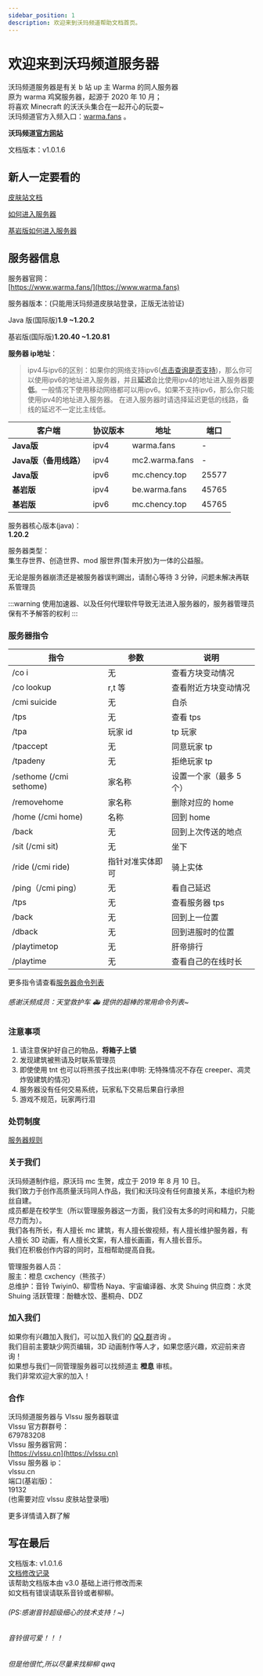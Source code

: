 ```yaml
---
sidebar_position: 1
description: 欢迎来到沃玛频道帮助文档首页。
---
```


# 欢迎来到沃玛频道服务器

沃玛频道服务器是有关 b 站 up 主 Warma 的同人服务器  
原为 warma 鸡窝服务器，起源于 2020 年 10 月；  
将喜欢 Minecraft 的沃沃头集合在一起开心的玩耍~  
沃玛频道官方入频入口：[warma.fans](http://warma.fans) 。

**沃玛频道[官方网站](https://www.warma.fans)**

文档版本：v1.0.1.6

## 新人一定要看的

[皮肤站文档](./First/Readme/pi-fu-zhan-wen-dang)

[如何进入服务器](./serverDocs/enterTheServer/README.md)

[基岩版如何进入服务器](./serverDocs/enterTheServer/ji-yan-ban-jia-ru-fu-wu-qi)

## 服务器信息

服务器官网：  
[https://www.warma.fans/](https://www.warma.fans)

服务器版本：(只能用沃玛频道皮肤站登录，正版无法验证)

Java 版(国际版)**1.9 ~1.20.2**

基岩版(国际版)**1.20.40 ~1.20.81**

**服务器 ip地址**：
>ipv4与ipv6的区别：如果你的网络支持ipv6([点击查询是否支持](https://ipw.cn/))，那么你可以使用ipv6的地址进入服务器，并且**延迟**会比使用ipv4的地址进入服务器要**低**。一般情况下使用移动网络都可以用ipv6。如果不支持ipv6，那么你只能使用ipv4的地址进入服务器。
>在进入服务器时请选择延迟更低的线路，备线的延迟不一定比主线低。

|  客户端  | 协议版本 | 地址 | 端口 |
| ------ | ------ | ------ | ------ | 
| **Java版**  | ipv4 | warma.fans | - |
| **Java版（备用线路）**  | ipv4 | mc2.warma.fans | - |
| **Java版**  | ipv6 | mc.chency.top | 25577 |
| **基岩版**  | ipv4 | be.warma.fans | 45765
| **基岩版**  | ipv6 | mc.chency.top | 45765 |

服务器核心版本(java)：  
**1.20.2**

服务器类型：  
集生存世界、创造世界、mod 服世界(暂未开放)为一体的公益服。

无论是服务器崩溃还是被服务器误判踢出，请耐心等待 3 分钟，问题未解决再联系管理员

:::warning
使用加速器、以及任何代理软件导致无法进入服务器的，服务器管理员保有不予解答的权利
:::

### 服务器指令

| 指令                    | 参数             | 说明                    |
| ----------------------- | ---------------- | ----------------------- |
| /co i                   | 无               | 查看方块变动情况        |
| /co lookup              | r,t 等           | 查看附近方块变动情况    |
| /cmi suicide            | 无               | 自杀                    |
| /tps                    | 无               | 查看 tps                |
| /tpa                    | 玩家 id          | tp 玩家                 |
| /tpaccept               | 无               | 同意玩家 tp             |
| /tpadeny                | 无               | 拒绝玩家 tp             |
| /sethome (/cmi sethome) | 家名称           | 设置一个家（最多 5 个） |
| /removehome             | 家名称           | 删除对应的 home         |
| /home (/cmi home)       | 名称             | 回到 home               |
| /back                   | 无               | 回到上次传送的地点      |
| /sit (/cmi sit)         | 无               | 坐下                    |
| /ride (/cmi ride)       | 指针对准实体即可 | 骑上实体                |
| /ping（/cmi ping）      | 无               | 看自己延迟              |
| /tps                    | 无               | 查看服务器 tps          |
| /back                   | 无               | 回到上一位置            |
| /dback                  | 无               | 回到进服时的位置        |
| /playtimetop            | 无               | 肝帝排行                |
| /playtime               | 无               | 查看自己的在线时长      |

更多指令请查看[服务器命令列表](./Q%26A/server-commands.md)

###### 感谢沃频成员：天堂救护车 🚑 提供的超棒的常用命令列表~

### 注意事项

1. 请注意保护好自己的物品，**将箱子上锁**&#x20;
2. 发现建筑被熊请及时联系管理员&#x20;
3. 即使使用 tnt 也可以将熊孩子找出来(申明: 无特殊情况不存在 creeper、凋灵炸毁建筑的情况)&#x20;
4. 服务器没有任何交易系统，玩家私下交易后果自行承担
5. 游戏不规范，玩家两行泪

### 处罚制度

[服务器规则](./notice/fu-wu-qi-gui-ze)

### 关于我们

沃玛频道制作组，原沃玛 mc 生贺，成立于 2019 年 8 月 10 日。  
我们致力于创作高质量沃玛同人作品，我们和沃玛没有任何直接关系，本组织为粉丝自建。  
成员都是在校学生（所以管理服务器这一方面，我们没有太多的时间和精力，只能尽力而为）。  
我们各有所长，有人擅长 mc 建筑，有人擅长做视频，有人擅长维护服务器，有人擅长 3D 动画，有人擅长文案，有人擅长画画，有人擅长音乐。  
我们在积极创作内容的同时，互相帮助提高自我。

管理服务器人员：  
服主：橙息 cxchency（熊孩子）  
总维护：音铃 Twiyin0、柳雪杨 Naya、宇宙编译器、水灵 Shuing
供应商：水灵 Shuing
活跃管理：酚糖水饺、墨桐舟、DDZ

### 加入我们

如果你有兴趣加入我们，可以加入我们的 [ QQ 群](http://qm.qq.com/cgi-bin/qm/qr?_wv=1027&k=ZmjywsoV8pAeY5KLY1UT3WCTuBt8h36e&authKey=jgq1UHXQ3gUum4b1iLVQ%2F8y3EPWmsoGcfRXOBG7CBuojq2I0CjXMck2KHK5zoaKD&noverify=0&group_code=425996382 "泰酷辣")咨询 。  
我们目前主要缺少网页编辑，3D 动画制作等人才，如果您感兴趣，欢迎前来咨询！  
如果想与我们一同管理服务器可以找频道主 **橙息** 审核。  
我们非常欢迎大家的加入！

### 合作

沃玛频道服务器与 Vlssu 服务器联谊  
Vlssu 官方群群号：  
679783208  
Vlssu 服务器官网：  
[https://vlssu.cn](https://vlssu.cn)  
Vlssu 服务器 ip：  
vlssu.cn  
端口(基岩版)：  
19132  
(也需要对应 vlssu 皮肤站登录哦)

更多详情请入群了解

## 写在最后

文档版本: v1.0.1.6  
[文档修改记录](./notice/commit-ji-lu)  
该帮助文档版本由 v3.0 基础上进行修改而来  
如文档有错误请联系音铃或者柳柳。

###### (PS:感谢音铃超级细心的技术支持！~)

###### 音铃很可爱！！！

###### 但是他很忙,所以尽量来找柳柳 qwq
